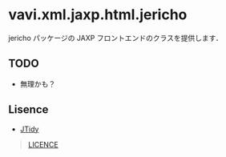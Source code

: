 # vavi.xml.jaxp.html.jericho

jericho パッケージの JAXP フロントエンドのクラスを提供します．


## TODO

 * 無理かも？

## Lisence

 * [JTidy](http://jtidy.sourceforge.net)

> <a href="http://jtidy.sourceforge.net/license.html">LICENCE</a>
